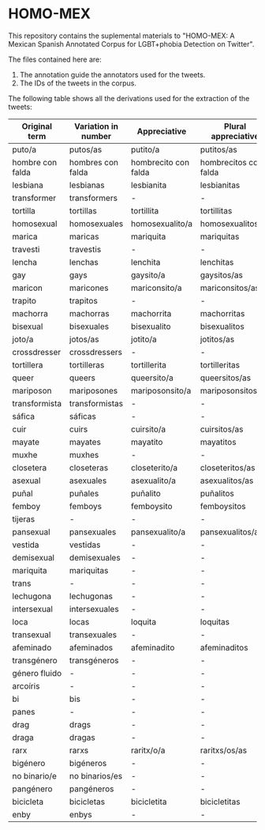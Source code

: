# HOMO-MEX
This repository contains the suplemental materials to "HOMO-MEX: A Mexican Spanish Annotated Corpus for LGBT+phobia Detection on Twitter".

The files contained here are: 
1. The annotation guide the annotators used for the tweets. 
2. The IDs of the tweets in the corpus.

The following table shows all the derivations used for the extraction of the tweets:

|   Original term   | Variation in number | Appreciative          | Plural appreciative          |
| ---------------- | ----------------- | -------------------- | --------------------- |
| puto/a           | putos/as          | putito/a             | putitos/as            |
| hombre con falda | hombres con falda | hombrecito con falda | hombrecitos con falda |
| lesbiana         | lesbianas         | lesbianita           | lesbianitas           |
| transformer      | transformers      | -                    | -                     |
| tortilla         | tortillas         | tortillita           | tortillitas           |
| homosexual       | homosexuales      | homosexualito/a      | homosexualitos/as     |
| marica           | maricas           | mariquita            | mariquitas            |
| travesti         | travestis         | -                    | -                     |
| lencha           | lenchas           | lenchita             | lenchitas             |
| gay              | gays              | gaysito/a            | gaysitos/as           |
| maricon          | maricones         | mariconsito/a        | mariconsitos/as       |
| trapito          | trapitos          | -                    | -                     |
| machorra         | machorras         | machorrita           | machorritas           |
| bisexual         | bisexuales        | bisexualito          | bisexualitos          |
| joto/a           | jotos/as          | jotito/a             | jotitos/as            |
| crossdresser     | crossdressers     | -                    | -                     |
| tortillera       | tortilleras       | tortillerita         | tortilleritas         |
| queer            | queers            | queersito/a          | queersitos/as         |
| mariposon        | mariposones       | mariposonsito/a      | mariposonsitos/as     |
| transformista    | transformistas    | -                    | -                     |
| sáfica           | sáficas           | -                    | -                     |
| cuir             | cuirs             | cuirsito/a           | cuirsitos/as          |
| mayate           | mayates           | mayatito             | mayatitos             |
| muxhe            | muxhes            | -                    | -                     |
| closetera        | closeteras        | closeterito/a        | closeteritos/as       |
| asexual          | asexuales         | asexualito/a         | asexualitos/as        |
| puñal            | puñales           | puñalito             | puñalitos             |
| femboy           | femboys           | femboysito           | femboysitos           |
| tijeras          | -                 | -                    | -                     |
| pansexual        | pansexuales       | pansexualito/a       | pansexualitos/as      |
| vestida          | vestidas          | -                    | -                     |
| demisexual       | demisexuales      | -                    | -                     |
| mariquita        | mariquitas        | -                    | -                     |
| trans            | -                 | -                    | -                     |
| lechugona        | lechugonas        | -                    | -                     |
| intersexual      | intersexuales     | -                    | -                     |
| loca             | locas             | loquita              | loquitas              |
| transexual       | transexuales      | -                    | -                     |
| afeminado        | afeminados        | afeminadito          | afeminaditos          |
| transgénero      | transgéneros      | -                    | -                     |
| género fluido    | -                 | -                    | -                     |
| arcoíris         | -                 | -                    | -                     |
| bi               | bis               | -                    | -                     |
| panes            | -                 | -                    | -                     |
| drag             | drags             | -                    | -                     |
| draga            | dragas            | -                    | -                     |
| rarx             | rarxs             | raritx/o/a           | raritxs/os/as         |
| bigénero         | bigéneros         | -                    | -                     |
| no binario/e     | no binarios/es    | -                    | -                     |
| pangénero        | pangéneros        | -                    | -                     |
| bicicleta        | bicicletas        | bicicletita          | bicicletitas          |
| enby             | enbys             | -                    | -                     |
